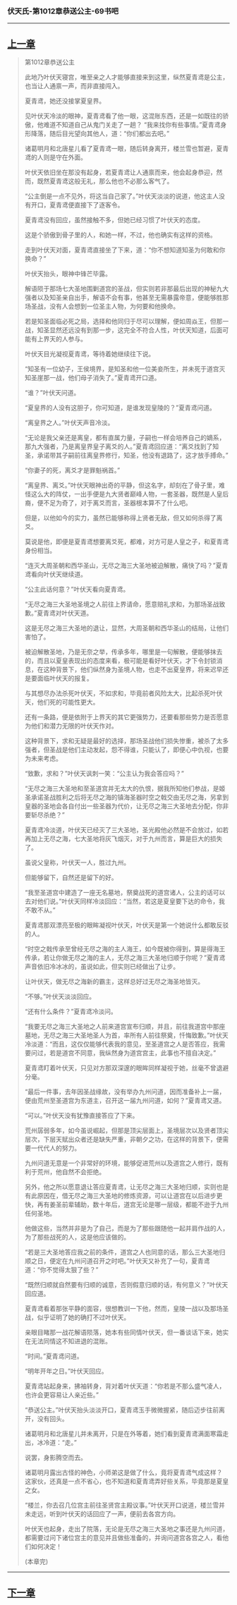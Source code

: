### 伏天氏-第1012章恭送公主-69书吧

--------
[上一章](./e31d99155d5a0dfdaed178749e9154fc.md)
--------


>
>
>
>第1012章恭送公主
>
>此地乃叶伏天寝宫，唯至亲之人才能够直接来到这里，纵然夏青鸢是公主，也当让人通禀一声，而非直接闯入。
>
>夏青鸢，她还没接掌夏皇界。
>
>见叶伏天冷淡的眼神，夏青鸢看了他一眼，这混账东西，还是一如既往的骄傲，他难道不知道自己从鬼门关走了一趟？
>“我来找你有些事情。”夏青鸢身形降落，随后目光望向其他人，道：“你们都出去吧。”
>
>诸葛明月和北唐星儿看了夏青鸢一眼，随后转身离开，楼兰雪也暂避，夏青鸢的人则是守在外面。
>
>叶伏天依旧坐在那没有起身，若夏青鸢让人通禀而来，他会起身恭迎，然而，既然夏青鸢这般无礼，那么他也不必那么客气了。
>
>“公主倒是一点不见外，将这当自己家了。”叶伏天淡淡的说道，他这主人没有开口，夏青鸢便直接下了逐客令。
>
>夏青鸢没有回应，虽然接触不多，但她已经习惯了叶伏天的态度。
>
>这是个骄傲到骨子里的人，和她一样，不过，他也确实有这样的资格。
>
>走到叶伏天对面，夏青鸢直接坐了下来，道：“你不想知道知圣为何敢和你换命？”
>
>叶伏天抬头，眼神中锋芒毕露。
>
>解语陨于那场七大圣地围剿道宫的圣战，但实则若非那最后出现的神秘九大强者以及知圣亲自出手，解语不会有事，他甚至无需暴露帝意，便能够胜那场圣战，没有人会想到一位圣主人物，为何要和他换命。
>
>若是知圣面临必死之局，选择和他同归于尽可以理解，便如周焱王，但那一战，知圣显然还远没有到那一步，这完全不符合人性，叶伏天知道，后面可能有上界天的人参与。
>
>叶伏天目光凝视夏青鸢，等待着她继续往下说。
>
>“知圣有一位幼子，王侯境界，是知圣和他一位美妾所生，并未死于道宫灭知圣崖那一战，他们母子消失了。”夏青鸢开口道。
>
>“谁？”叶伏天问道。
>
>“夏皇界的人没有这胆子，你可知道，是谁发现皇陵的？”夏青鸢问道。
>
>“离皇界之人。”叶伏天声音冷淡。
>
>“无论是我父亲还是离皇，都有直属力量，子嗣也一样会培养自己的嫡系，那九大强者，乃是离皇界皇子离爻的人。”夏青鸢回应道：“离爻找到了知圣，承诺带其子嗣前往离皇界修行，知圣，他没有退路了，这才放手搏命。”
>
>“你妻子的死，离爻才是罪魁祸首。”
>
>“离皇界、离爻。”叶伏天眼神出奇的平静，但这名字，却刻在了骨子里，难怪这么大的阵仗，一出手便是九大贤者巅峰人物，一套圣器，既然是人皇后裔，便不足为奇了，对于离爻而言，圣器根本算不了什么吧。
>
>但是，以他如今的实力，虽然已能够称得上贤者无敌，但又如何杀得了离爻。
>
>莫说是他，即便是夏青鸢想要离爻死，都难，对方可是人皇之子，和夏青鸢身份相当。
>
>“连灭大周圣朝和西华圣山，无尽之海三大圣地被迫解散，痛快了吗？”夏青鸢看向叶伏天继续道。
>
>“公主此话何意？”叶伏天看向夏青鸢。
>
>“无尽之海三大圣地圣境之人前往上界请命，愿意赔礼求和，为那场圣战致歉。”夏青鸢对叶伏天道。
>
>这是无尽之海三大圣地的退让，显然，大周圣朝和西华圣山的结局，让他们害怕了。
>
>被迫解散圣地，乃是无奈之举，传承多年，哪里是一句解散，便能够抹去的，而且以夏皇表现出的态度来看，极可能是看好叶伏天，才下令封锁消息，在这种背景下，他们纵然身为圣境人物，也走不出夏皇界，将来迟早还是要面临叶伏天的报复。
>
>与其想尽办法杀死叶伏天，不如求和，毕竟前者风险太大，比起杀死叶伏天，他们死的可能性更大。
>
>还有一条路，便是依附于上界天的其它更强势力，还要看那些势力是否愿意为他们和潜力无限的叶伏天作对。
>
>这种背景下，求和无疑是最好的选择，那场圣战他们损失惨重，被杀了太多强者，但圣战是他们主动发起，怨不得谁，只能认了，即便心中仇视，也要为未来考虑。
>
>“致歉，求和？”叶伏天讽刺一笑：“公主认为我会答应吗？”
>
>“无尽之海三大圣地和至圣道宫并无太大的仇恨，据我所知他们参战，是姬圣承诺圣战胜利之后将无尽之海的镇海圣器时空之戟交由无尽之海，另拿到皇器的圣地会各自付出一些圣器为代价，让无尽之海三大圣地去分配，你非要斩尽杀绝？”
>
>夏青鸢冷淡道，叶伏天已经灭了三大圣地，圣光殿他必然是不会放过，如若再加上无尽之海，七大圣地将灰飞烟灭，对于九州而言，算是巨大的损失了。
>
>虽说父皇称，叶伏天一人，胜过九州。
>
>但能够留下，自然还是留下的好。
>
>“我至圣道宫中建造了一座无名墓地，祭奠战死的道宫诸人，公主的话可以去对他们说。”叶伏天同样冷淡回应：“当然，若这是夏皇要下达的命令，我不敢不从。”
>
>夏青鸢那双漂亮至极的眼眸凝视叶伏天，叶伏天是第一个她说什么都敢反驳的人。
>
>“时空之戟传承至曾经无尽之海的主人海王，如今既被你得到，算是得海王传承，若让你做无尽之海的主人，无尽之海三大圣地归顺于你呢？”夏青鸢声音依旧冷冰冰的，虽说如此，但实则已经做出了让步。
>
>让叶伏天，做无尽之海新的霸主，这样总好过无尽之海圣地皆灭。
>
>“不够。”叶伏天淡淡回应。
>
>“还有什么条件？”夏青鸢冷淡问。
>
>“我要无尽之海三大圣地之人前来道宫宣布归顺，并且，前往我道宫中那座墓地，无尽之海三大圣地圣人为首，率所有人前往祭奠，忏悔致歉。”叶伏天冷淡道：“而且，这仅仅能够代表我的意见，至圣道宫之人是否答应，我需要问过，若是道宫不同意，我纵然身为道宫宫主，此事也不擅自决定。”
>
>夏青鸢盯着叶伏天，只见对方那双深邃的眼眸同样凝视于她，丝毫不曾退避分毫。
>
>“最后一件事，去年因圣战缘故，没有举办九州问道，因而准备补上一届，便由荒州至圣道宫为东道主，召开这一届九州问道，如何？”夏青鸢又道。
>
>“可以。”叶伏天没有犹豫直接答应了下来。
>
>荒州孱弱多年，如今虽说崛起，但那是顶尖层面上，圣境层次以及贤者顶尖层次，下层天赋出众者还是缺失严重，非朝夕之功，在这样的背景下，便需要一代代人的努力。
>
>九州问道无意是一个非常好的环境，能够促进荒州以及道宫之人修行，既有利于荒州，他自然不会拒绝。
>
>另外，他之所以愿意退让答应夏青鸢，让无尽之海三大圣地归顺，实则也是有此原因在，借无尽之海三大圣地的修炼资源，可以让道宫在以后进步更快，再有姜圣前辈辅助，数十年后，道宫无论是哪一层级，都能不逊于九州任何圣地。
>
>他做这些，当然并非是为了自己，而是为了那些跟随他一起并肩作战的人，为了那些战死的人，这是他应该做的。
>
>“若是三大圣地答应我之前的条件，道宫之人也同意的话，那么三大圣地归顺之日，便定在九州问道召开之时吧。”叶伏天又补充了一句，夏青鸢道：“你不觉得太狠了些？”
>
>“既然归顺就自然要有归顺的诚意，否则假意归顺的话，有何意义？”叶伏天回应道。
>
>夏青鸢看着那张平静的面容，很想教训一下他，然而，皇陵一战以及那场圣战，似乎证明了她的确打不过叶伏天。
>
>亲眼目睹那一战花解语陨落，她本有些同情叶伏天，但一番谈话下来，她实在无法同情这不知进退的混账。
>
>“时间。”夏青鸢问道。
>
>“明年开年之日。”叶伏天回应。
>
>夏青鸢站起身来，拂袖转身，背对着叶伏天道：“你若是不那么盛气凌人，也许会更容易让人亲近些。”
>
>“恭送公主。”叶伏天抬头淡淡开口，夏青鸢玉手微微握紧，随后迈步往前离开，没有回头。
>
>诸葛明月和北唐星儿并未离开，只是在外等着，她们看到夏青鸢满面寒霜走出，冰冷道：“走。”
>
>说罢，身影腾空而去。
>
>诸葛明月露出古怪的神色，小师弟这是做了什么，竟将夏青鸢气成这样？
>这家伙，还真是一点不省心，也不知道和夏青鸢弄好些关系，毕竟那是夏皇之女。
>
>“楼兰，你去召几位宫主前往圣贤宫主殿议事。”叶伏天开口说道，楼兰雪并未走远，听到叶伏天的话回应了一声，便前去各宫方向。
>
>叶伏天也起身，走出了院落，无论是无尽之海三大圣地之事还是九州问道，都需要过问下诸位宫主的意见并且做些准备的，并询问道宫各宫之人，看他们如何决定！
>
>(本章完)
>
>

--------
[下一章](./9e6b2872694a2309f40363bb550021f5.md)
--------
